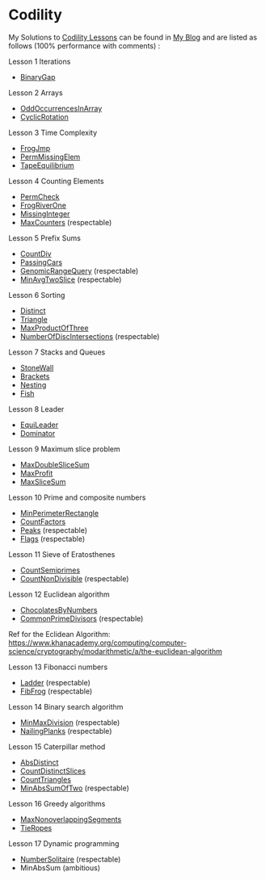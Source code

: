 # Codility
My Solutions to [Codility Lessons](https://codility.com/programmers/lessons/1-iterations/)
can be found in [My Blog](http://chienchikao.blogspot.tw/) and are listed as follows (100% performance with comments) :

Lesson 1 Iterations
- [BinaryGap](https://github.com/Mickey0521/Codility/blob/master/BinaryGap.java)

Lesson 2 Arrays
- [OddOccurrencesInArray](https://github.com/Mickey0521/Codility/blob/master/OddOccurrencesInArray.java)
- [CyclicRotation](https://github.com/Mickey0521/Codility/blob/master/CyclicRotation.java)

Lesson 3 Time Complexity
- [FrogJmp](https://github.com/Mickey0521/Codility/blob/master/FrogJmp.java)
- [PermMissingElem](https://github.com/Mickey0521/Codility/blob/master/PermMissingElem.java)
- [TapeEquilibrium](https://github.com/Mickey0521/Codility/blob/master/TapeEquilibrium.java)

Lesson 4 Counting Elements
- [PermCheck](https://github.com/Mickey0521/Codility/blob/master/PermCheck.java)
- [FrogRiverOne](https://github.com/Mickey0521/Codility/blob/master/FrogRiverOne.java)
- [MissingInteger](https://github.com/Mickey0521/Codility/blob/master/MissingInteger.java)
- [MaxCounters](https://github.com/Mickey0521/Codility/blob/master/MaxCounters.java) (respectable)

Lesson 5 Prefix Sums
- [CountDiv](https://github.com/Mickey0521/Codility/blob/master/CountDiv.java)
- [PassingCars](https://github.com/Mickey0521/Codility/blob/master/PassingCars.java)
- [GenomicRangeQuery](https://github.com/Mickey0521/Codility/blob/master/GenomicRangeQuery.java) (respectable)
- [MinAvgTwoSlice](https://github.com/Mickey0521/Codility/blob/master/MinAvgTwoSlice.java) (respectable)

Lesson 6 Sorting
- [Distinct](https://github.com/Mickey0521/Codility/blob/master/Distinct.java)
- [Triangle](https://github.com/Mickey0521/Codility/blob/master/Triangle.java)
- [MaxProductOfThree](https://github.com/Mickey0521/Codility/blob/master/MaxProductOfThree.java)
- [NumberOfDiscIntersections](https://github.com/Mickey0521/Codility/blob/master/NumberOfDiscIntersections.java) (respectable)

Lesson 7 Stacks and Queues
- [StoneWall](https://github.com/Mickey0521/Codility/blob/master/StoneWall.java)
- [Brackets](https://github.com/Mickey0521/Codility/blob/master/Brackets.java)
- [Nesting](https://github.com/Mickey0521/Codility/blob/master/Nesting.java)
- [Fish](https://github.com/Mickey0521/Codility/blob/master/Fish.java)

Lesson 8 Leader
- [EquiLeader](https://github.com/Mickey0521/Codility/blob/master/EquiLeader.java)
- [Dominator](https://github.com/Mickey0521/Codility/blob/master/Dominator.java)

Lesson 9 Maximum slice problem
- [MaxDoubleSliceSum](https://github.com/Mickey0521/Codility/blob/master/MaxDoubleSliceSum.java)
- [MaxProfit](https://github.com/Mickey0521/Codility/blob/master/MaxProfit.java)
- [MaxSliceSum](https://github.com/Mickey0521/Codility/blob/master/MaxSliceSum.java)

Lesson 10 Prime and composite numbers
- [MinPerimeterRectangle](https://github.com/Mickey0521/Codility/blob/master/MinPerimeterRectangle.java)
- [CountFactors](https://github.com/Mickey0521/Codility/blob/master/CountFactors.java)
- [Peaks](https://github.com/Mickey0521/Codility/blob/master/Peaks.java) (respectable)
- [Flags](https://github.com/hongqiangzhou/Codility/blob/master/Flags.java) (respectable)

Lesson 11 Sieve of Eratosthenes
- [CountSemiprimes](https://github.com/Mickey0521/Codility/blob/master/CountSemiprimes.java)
- [CountNonDivisible](https://github.com/Mickey0521/Codility/blob/master/CountNonDivisible.java) (respectable)

Lesson 12 Euclidean algorithm
- [ChocolatesByNumbers](https://github.com/Mickey0521/Codility/blob/master/ChocolatesByNumbers_SimpleLowPerformance.java)
- [CommonPrimeDivisors](https://github.com/hongqiangzhou/Codility/blob/master/CommonPrimeDivisors.java) (respectable)

Ref for the Eclidean Algorithm: https://www.khanacademy.org/computing/computer-science/cryptography/modarithmetic/a/the-euclidean-algorithm

Lesson 13 Fibonacci numbers
- [Ladder](https://github.com/Mickey0521/Codility/blob/master/Ladder.java) (respectable)
- [FibFrog](https://github.com/Mickey0521/Codility/blob/master/FibFrog.java) (respectable)

Lesson 14 Binary search algorithm
- [MinMaxDivision](https://github.com/Mickey0521/Codility/blob/master/MinMaxDivision.java) (respectable)
- [NailingPlanks](https://github.com/hongqiangzhou/Codility/blob/master/NailingPlanks.java) (respectable)

Lesson 15 Caterpillar method
- [AbsDistinct](https://github.com/Mickey0521/Codility/blob/master/AbsDistinct.java)
- [CountDistinctSlices](https://github.com/Mickey0521/Codility/blob/master/CountDistinctSlices.java)
- [CountTriangles](https://github.com/Mickey0521/Codility/blob/master/CountTriangles.java)
- [MinAbsSumOfTwo](https://github.com/hongqiangzhou/Codility/blob/master/MinAbsSumOfTwo.java) (respectable)

Lesson 16 Greedy algorithms
- [MaxNonoverlappingSegments](https://github.com/Mickey0521/Codility/blob/master/MaxNonoverlappingSegments.java)
- [TieRopes](https://github.com/Mickey0521/Codility/blob/master/TieRopes.java)

Lesson 17 Dynamic programming
- [NumberSolitaire](https://github.com/Mickey0521/Codility/blob/master/NumberSolitaire.java) (respectable)
- MinAbsSum (ambitious)
